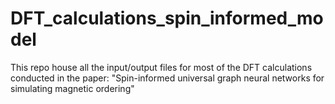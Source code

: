 # DFT_calculations_spin_informed_model
This repo house all the input/output files for most of the DFT calculations conducted in the paper: "Spin-informed universal graph neural networks for simulating magnetic ordering"
